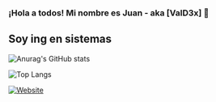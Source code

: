 ### ¡Hola a todos! Mi nombre es Juan - aka [ValD3x] 👋

## Soy ing en sistemas

![Anurag's GitHub stats](https://github-readme-stats.vercel.app/api?username=valdex55&show_icons=true&theme=tokyonight)

![Top Langs](https://github-readme-stats.vercel.app/api/top-langs/?username=valdex55&show_icons=true&theme=tokyonight)

[![Website](https://img.shields.io/website?url=https%3A%2F%2Fwww.google.com%2F&up_message=sigueme&up_color=blue&style=plastic)](https://www.google.com/)
